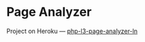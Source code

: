 # Page Analyzer

Project on Heroku — [php-l3-page-analyzer-ln](https://php-l3-page-analyzer-ln.herokuapp.com/)
